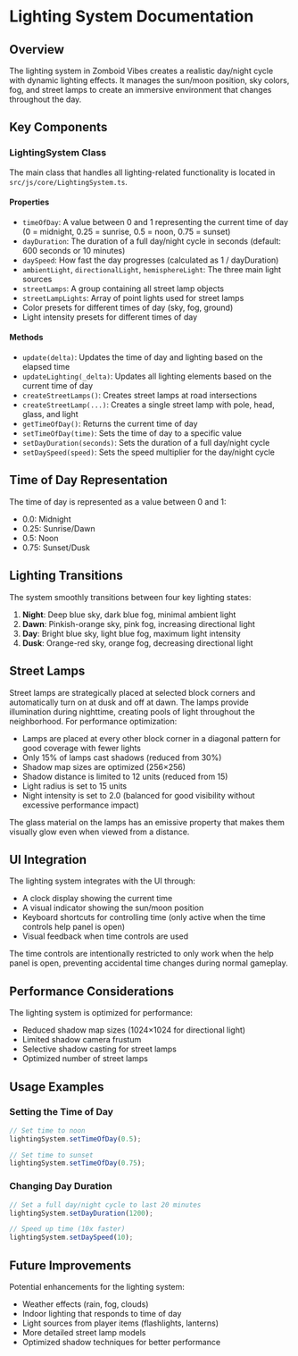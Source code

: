 # Lighting System Documentation

## Overview

The lighting system in Zomboid Vibes creates a realistic day/night cycle with dynamic lighting effects. It manages the sun/moon position, sky colors, fog, and street lamps to create an immersive environment that changes throughout the day.

## Key Components

### LightingSystem Class

The main class that handles all lighting-related functionality is located in `src/js/core/LightingSystem.ts`.

#### Properties

- `timeOfDay`: A value between 0 and 1 representing the current time of day (0 = midnight, 0.25 = sunrise, 0.5 = noon, 0.75 = sunset)
- `dayDuration`: The duration of a full day/night cycle in seconds (default: 600 seconds or 10 minutes)
- `daySpeed`: How fast the day progresses (calculated as 1 / dayDuration)
- `ambientLight`, `directionalLight`, `hemisphereLight`: The three main light sources
- `streetLamps`: A group containing all street lamp objects
- `streetLampLights`: Array of point lights used for street lamps
- Color presets for different times of day (sky, fog, ground)
- Light intensity presets for different times of day

#### Methods

- `update(delta)`: Updates the time of day and lighting based on the elapsed time
- `updateLighting(_delta)`: Updates all lighting elements based on the current time of day
- `createStreetLamps()`: Creates street lamps at road intersections
- `createStreetLamp(...)`: Creates a single street lamp with pole, head, glass, and light
- `getTimeOfDay()`: Returns the current time of day
- `setTimeOfDay(time)`: Sets the time of day to a specific value
- `setDayDuration(seconds)`: Sets the duration of a full day/night cycle
- `setDaySpeed(speed)`: Sets the speed multiplier for the day/night cycle

## Time of Day Representation

The time of day is represented as a value between 0 and 1:

- 0.0: Midnight
- 0.25: Sunrise/Dawn
- 0.5: Noon
- 0.75: Sunset/Dusk

## Lighting Transitions

The system smoothly transitions between four key lighting states:

1. **Night**: Deep blue sky, dark blue fog, minimal ambient light
2. **Dawn**: Pinkish-orange sky, pink fog, increasing directional light
3. **Day**: Bright blue sky, light blue fog, maximum light intensity
4. **Dusk**: Orange-red sky, orange fog, decreasing directional light

## Street Lamps

Street lamps are strategically placed at selected block corners and automatically turn on at dusk and off at dawn. The lamps provide illumination during nighttime, creating pools of light throughout the neighborhood. For performance optimization:

- Lamps are placed at every other block corner in a diagonal pattern for good coverage with fewer lights
- Only 15% of lamps cast shadows (reduced from 30%)
- Shadow map sizes are optimized (256×256)
- Shadow distance is limited to 12 units (reduced from 15)
- Light radius is set to 15 units
- Night intensity is set to 2.0 (balanced for good visibility without excessive performance impact)

The glass material on the lamps has an emissive property that makes them visually glow even when viewed from a distance.

## UI Integration

The lighting system integrates with the UI through:

- A clock display showing the current time
- A visual indicator showing the sun/moon position
- Keyboard shortcuts for controlling time (only active when the time controls help panel is open)
- Visual feedback when time controls are used

The time controls are intentionally restricted to only work when the help panel is open, preventing accidental time changes during normal gameplay.

## Performance Considerations

The lighting system is optimized for performance:

- Reduced shadow map sizes (1024×1024 for directional light)
- Limited shadow camera frustum
- Selective shadow casting for street lamps
- Optimized number of street lamps

## Usage Examples

### Setting the Time of Day

```typescript
// Set time to noon
lightingSystem.setTimeOfDay(0.5);

// Set time to sunset
lightingSystem.setTimeOfDay(0.75);
```

### Changing Day Duration

```typescript
// Set a full day/night cycle to last 20 minutes
lightingSystem.setDayDuration(1200);

// Speed up time (10x faster)
lightingSystem.setDaySpeed(10);
```

## Future Improvements

Potential enhancements for the lighting system:

- Weather effects (rain, fog, clouds)
- Indoor lighting that responds to time of day
- Light sources from player items (flashlights, lanterns)
- More detailed street lamp models
- Optimized shadow techniques for better performance
